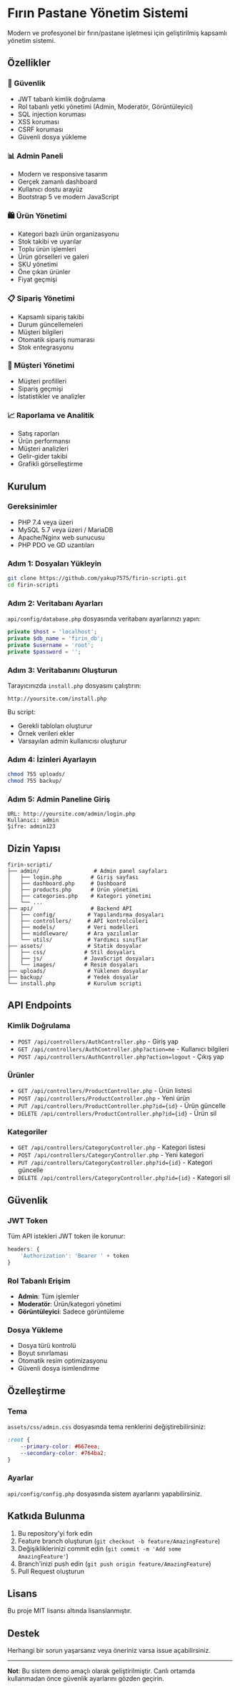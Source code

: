 # Fırın Pastane Yönetim Sistemi

Modern ve profesyonel bir fırın/pastane işletmesi için geliştirilmiş kapsamlı yönetim sistemi.

## Özellikler

### 🔐 Güvenlik
- JWT tabanlı kimlik doğrulama
- Rol tabanlı yetki yönetimi (Admin, Moderatör, Görüntüleyici)
- SQL injection koruması
- XSS koruması
- CSRF koruması
- Güvenli dosya yükleme

### 📊 Admin Paneli
- Modern ve responsive tasarım
- Gerçek zamanlı dashboard
- Kullanıcı dostu arayüz
- Bootstrap 5 ve modern JavaScript

### 🛍️ Ürün Yönetimi
- Kategori bazlı ürün organizasyonu
- Stok takibi ve uyarılar
- Toplu ürün işlemleri
- Ürün görselleri ve galeri
- SKU yönetimi
- Öne çıkan ürünler
- Fiyat geçmişi

### 📋 Sipariş Yönetimi
- Kapsamlı sipariş takibi
- Durum güncellemeleri
- Müşteri bilgileri
- Otomatik sipariş numarası
- Stok entegrasyonu

### 👥 Müşteri Yönetimi
- Müşteri profilleri
- Sipariş geçmişi
- İstatistikler ve analizler

### 📈 Raporlama ve Analitik
- Satış raporları
- Ürün performansı
- Müşteri analizleri
- Gelir-gider takibi
- Grafikli görselleştirme

## Kurulum

### Gereksinimler
- PHP 7.4 veya üzeri
- MySQL 5.7 veya üzeri / MariaDB
- Apache/Nginx web sunucusu
- PHP PDO ve GD uzantıları

### Adım 1: Dosyaları Yükleyin
```bash
git clone https://github.com/yakup7575/firin-scripti.git
cd firin-scripti
```

### Adım 2: Veritabanı Ayarları
`api/config/database.php` dosyasında veritabanı ayarlarınızı yapın:

```php
private $host = 'localhost';
private $db_name = 'firin_db';
private $username = 'root';
private $password = '';
```

### Adım 3: Veritabanını Oluşturun
Tarayıcınızda `install.php` dosyasını çalıştırın:
```
http://yoursite.com/install.php
```

Bu script:
- Gerekli tabloları oluşturur
- Örnek verileri ekler
- Varsayılan admin kullanıcısı oluşturur

### Adım 4: İzinleri Ayarlayın
```bash
chmod 755 uploads/
chmod 755 backup/
```

### Adım 5: Admin Paneline Giriş
```
URL: http://yoursite.com/admin/login.php
Kullanıcı: admin
Şifre: admin123
```

## Dizin Yapısı

```
firin-scripti/
├── admin/                 # Admin panel sayfaları
│   ├── login.php         # Giriş sayfası
│   ├── dashboard.php     # Dashboard
│   ├── products.php      # Ürün yönetimi
│   ├── categories.php    # Kategori yönetimi
│   └── ...
├── api/                  # Backend API
│   ├── config/          # Yapılandırma dosyaları
│   ├── controllers/     # API kontrolcüleri
│   ├── models/          # Veri modelleri
│   ├── middleware/      # Ara yazılımlar
│   └── utils/           # Yardımcı sınıflar
├── assets/              # Statik dosyalar
│   ├── css/            # Stil dosyaları
│   ├── js/             # JavaScript dosyaları
│   └── images/         # Resim dosyaları
├── uploads/             # Yüklenen dosyalar
├── backup/              # Yedek dosyalar
└── install.php          # Kurulum scripti
```

## API Endpoints

### Kimlik Doğrulama
- `POST /api/controllers/AuthController.php` - Giriş yap
- `GET /api/controllers/AuthController.php?action=me` - Kullanıcı bilgileri
- `POST /api/controllers/AuthController.php?action=logout` - Çıkış yap

### Ürünler
- `GET /api/controllers/ProductController.php` - Ürün listesi
- `POST /api/controllers/ProductController.php` - Yeni ürün
- `PUT /api/controllers/ProductController.php?id={id}` - Ürün güncelle
- `DELETE /api/controllers/ProductController.php?id={id}` - Ürün sil

### Kategoriler
- `GET /api/controllers/CategoryController.php` - Kategori listesi
- `POST /api/controllers/CategoryController.php` - Yeni kategori
- `PUT /api/controllers/CategoryController.php?id={id}` - Kategori güncelle
- `DELETE /api/controllers/CategoryController.php?id={id}` - Kategori sil

## Güvenlik

### JWT Token
Tüm API istekleri JWT token ile korunur:
```javascript
headers: {
    'Authorization': 'Bearer ' + token
}
```

### Rol Tabanlı Erişim
- **Admin**: Tüm işlemler
- **Moderatör**: Ürün/kategori yönetimi
- **Görüntüleyici**: Sadece görüntüleme

### Dosya Yükleme
- Dosya türü kontrolü
- Boyut sınırlaması
- Otomatik resim optimizasyonu
- Güvenli dosya isimlendirme

## Özelleştirme

### Tema
`assets/css/admin.css` dosyasında tema renklerini değiştirebilirsiniz:

```css
:root {
    --primary-color: #667eea;
    --secondary-color: #764ba2;
}
```

### Ayarlar
`api/config/config.php` dosyasında sistem ayarlarını yapabilirsiniz.

## Katkıda Bulunma

1. Bu repository'yi fork edin
2. Feature branch oluşturun (`git checkout -b feature/AmazingFeature`)
3. Değişikliklerinizi commit edin (`git commit -m 'Add some AmazingFeature'`)
4. Branch'inizi push edin (`git push origin feature/AmazingFeature`)
5. Pull Request oluşturun

## Lisans

Bu proje MIT lisansı altında lisanslanmıştır.

## Destek

Herhangi bir sorun yaşarsanız veya öneriniz varsa issue açabilirsiniz.

---

**Not**: Bu sistem demo amaçlı olarak geliştirilmiştir. Canlı ortamda kullanmadan önce güvenlik ayarlarını gözden geçirin.